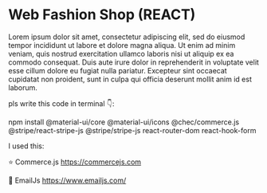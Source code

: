 # Web Fashion Shop (REACT)

Lorem ipsum dolor sit amet, consectetur adipiscing elit, sed do eiusmod tempor incididunt ut labore et dolore magna aliqua. Ut enim ad minim veniam, quis nostrud exercitation ullamco laboris nisi ut aliquip ex ea commodo consequat. Duis aute irure dolor in reprehenderit in voluptate velit esse cillum dolore eu fugiat nulla pariatur. Excepteur sint occaecat cupidatat non proident, sunt in culpa qui officia deserunt mollit anim id est laborum.


pls write this code in terminal 👇:

npm install @material-ui/core @material-ui/icons @chec/commerce.js @stripe/react-stripe-js @stripe/stripe-js react-router-dom react-hook-form


I used this:

⭐ Commerce.js 
https://commercejs.com

📧 EmailJs 
https://www.emailjs.com/
